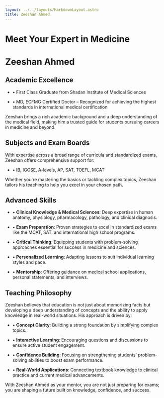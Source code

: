 ```yaml
---
layout: ../../layouts/MarkdownLayout.astro
title: Zeeshan Ahmed
---
```


# Meet Your Expert in Medicine

# Zeeshan Ahmed

## Academic Excellence

- • First Class Graduate from Shadan Institute of Medical Sciences

- • MD, ECFMG Certified Doctor – Recognized for achieving the highest standards in international medical certification

Zeeshan brings a rich academic background and a deep understanding of the medical field, making him a trusted guide for students pursuing careers in medicine and beyond.

## Subjects and Exam Boards

With expertise across a broad range of curricula and standardized exams, Zeeshan offers comprehensive support for:

- • IB, IGCSE, A-levels, AP, SAT, TOEFL, MCAT

Whether you're mastering the basics or tackling complex topics, Zeeshan tailors his teaching to help you excel in your chosen path.

## Advanced Skills

- • **Clinical Knowledge & Medical Sciences**: Deep expertise in human anatomy, physiology, pharmacology, pathology, and clinical diagnosis.

- • **Exam Preparation**: Proven strategies to excel in standardized exams like the MCAT, SAT, and international high school programs.

- • **Critical Thinking**: Equipping students with problem-solving approaches essential for success in medicine and sciences.

- • **Personalized Learning**: Adapting lessons to suit individual learning styles and pace.

- • **Mentorship**: Offering guidance on medical school applications, personal statements, and interviews.

## Teaching Philosophy

Zeeshan believes that education is not just about memorizing facts but developing a deep understanding of concepts and the ability to apply knowledge in real-world situations. His approach is driven by:

- • **Concept Clarity**: Building a strong foundation by simplifying complex topics.

- • **Interactive Learning**: Encouraging questions and discussions to ensure active student engagement.

- • **Confidence Building**: Focusing on strengthening students' problem-solving abilities to boost exam performance.

- • **Real-World Applications**: Connecting textbook knowledge to clinical practice and current medical advancements.

With Zeeshan Ahmed as your mentor, you are not just preparing for exams; you are shaping a future built on knowledge, confidence, and success.